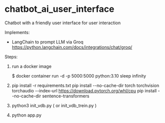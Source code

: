 # chatbot_ai_user_interface
Chatbot with a friendly user interface for user interaction

Implements:
- LangChain to prompt LLM via Groq https://python.langchain.com/docs/integrations/chat/groq/

Steps:

1) run a docker image

   $ docker container run -d -p 5000:5000 python:3.10 sleep infinity

2) pip install -r requirements.txt
   pip install --no-cache-dir torch torchvision torchaudio --index-url https://download.pytorch.org/whl/cpu
   pip install --no-cache-dir sentence-transformers

3) python3 init_vdb.py ( or init_vdb_trein.py )

4) python app.py

